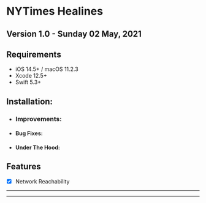 # NYTimes Healines

## **Version 1.0 - Sunday 02 May, 2021**


## Requirements

- iOS 14.5+ / macOS 11.2.3 
- Xcode 12.5+
- Swift 5.3+

## Installation:


* ### Improvements:


* #### Bug Fixes:


* #### Under The Hood:

## Features
- [x] Network Reachability



---------------------------------------------------------------------------------
---------------------------------------------------------------------------------
